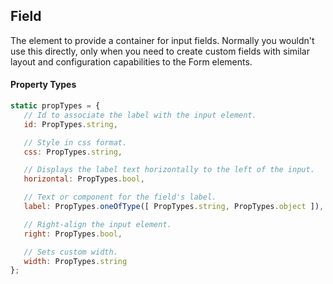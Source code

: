 ﻿## Field

The element to provide a container for input fields.  Normally you wouldn't use this directly, only when you need to create custom fields with similar layout and configuration capabilities to the Form elements.

#### Property Types

```jsx
static propTypes = {
   // Id to associate the label with the input element.
   id: PropTypes.string,

   // Style in css format.
   css: PropTypes.string,

   // Displays the label text horizontally to the left of the input.
   horizontal: PropTypes.bool,

   // Text or component for the field's label.
   label: PropTypes.oneOfType([ PropTypes.string, PropTypes.object ]),

   // Right-align the input element.
   right: PropTypes.bool,

   // Sets custom width.
   width: PropTypes.string
};
```